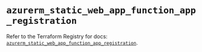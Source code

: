 # `azurerm_static_web_app_function_app_registration`

Refer to the Terraform Registry for docs: [`azurerm_static_web_app_function_app_registration`](https://registry.terraform.io/providers/hashicorp/azurerm/3.106.1/docs/resources/static_web_app_function_app_registration).
